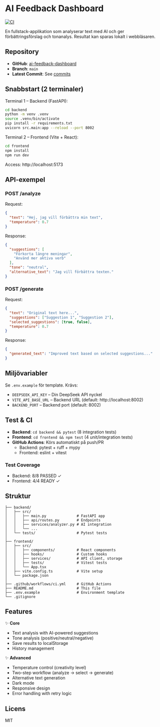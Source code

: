 # AI Feedback Dashboard

[![CI](https://github.com/DanielWarg/ai-feedback-dashboard/actions/workflows/ci.yml/badge.svg)](https://github.com/DanielWarg/ai-feedback-dashboard/actions)

En fullstack-applikation som analyserar text med AI och ger förbättringsförslag och tonanalys. Resultat kan sparas lokalt i webbläsaren.

## Repository

- **GitHub**: [ai-feedback-dashboard](https://github.com/DanielWarg/ai-feedback-dashboard)
- **Branch**: `main`
- **Latest Commit**: See [commits](https://github.com/DanielWarg/ai-feedback-dashboard/commits/main)

## Snabbstart (2 terminaler)

Terminal 1 – Backend (FastAPI):
```bash
cd backend
python -m venv .venv
source .venv/bin/activate
pip install -r requirements.txt
uvicorn src.main:app --reload --port 8002
```

Terminal 2 – Frontend (Vite + React):
```bash
cd frontend
npm install
npm run dev
```

Access: http://localhost:5173

## API-exempel

### POST /analyze

Request:
```json
{
  "text": "Hej, jag vill förbättra min text",
  "temperature": 0.7
}
```

Response:
```json
{
  "suggestions": [
    "Förkorta längre meningar",
    "Använd mer aktiva verb"
  ],
  "tone": "neutral",
  "alternative_text": "Jag vill förbättra texten."
}
```

### POST /generate

Request:
```json
{
  "text": "Original text here...",
  "suggestions": ["Suggestion 1", "Suggestion 2"],
  "selected_suggestions": [true, false],
  "temperature": 0.7
}
```

Response:
```json
{
  "generated_text": "Improved text based on selected suggestions..."
}
```

## Miljövariabler

Se `.env.example` för template. Krävs:
- `DEEPSEEK_API_KEY` – Din DeepSeek API nyckel
- `VITE_API_BASE_URL` – Backend URL (default: http://localhost:8002)
- `BACKEND_PORT` – Backend port (default: 8002)

## Test & CI

- **Backend**: `cd backend && pytest` (8 integration tests)
- **Frontend**: `cd frontend && npm test` (4 unit/integration tests)
- **GitHub Actions**: Körs automatiskt på push/PR
  - Backend: pytest + ruff + mypy
  - Frontend: eslint + vitest

### Test Coverage
- Backend: 8/8 PASSED ✓
- Frontend: 4/4 READY ✓

## Struktur

```
├── backend/
│   ├── src/
│   │   ├── main.py              # FastAPI app
│   │   ├── api/routes.py        # Endpoints
│   │   ├── services/analyzer.py # AI integration
│   │   └── ...
│   └── tests/                   # Pytest tests
│
├── frontend/
│   ├── src/
│   │   ├── components/          # React components
│   │   ├── hooks/               # Custom hooks
│   │   ├── services/            # API client, storage
│   │   ├── tests/               # Vitest tests
│   │   └── App.tsx
│   ├── vite.config.ts           # Vite setup
│   └── package.json
│
├── .github/workflows/ci.yml     # GitHub Actions
├── README.md                    # This file
├── .env.example                 # Environment template
└── .gitignore
```

## Features

✨ **Core**
- Text analysis with AI-powered suggestions
- Tone analysis (positive/neutral/negative)
- Save results to localStorage
- History management

✨ **Advanced**
- Temperature control (creativity level)
- Two-step workflow (analyze → select → generate)
- Alternative text generation
- Dark mode
- Responsive design
- Error handling with retry logic

## Licens

MIT

